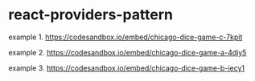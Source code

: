 # react-providers-pattern

example 1. https://codesandbox.io/embed/chicago-dice-game-c-7kpit

example 2. https://codesandbox.io/embed/chicago-dice-game-a-4djy5

example 3. https://codesandbox.io/embed/chicago-dice-game-b-iecy1
